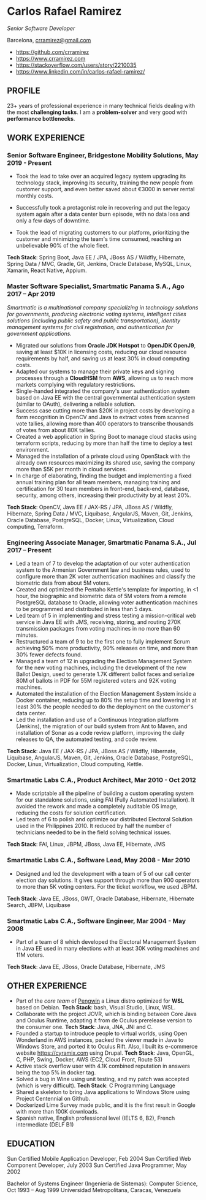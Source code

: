 # Carlos Rafael Ramirez
*Senior Software Developer*

Barcelona, crramirez@gmail.com

* https://github.com/crramirez
* https://www.crramirez.com
* https://stackoverflow.com/users/story/2210035
* https://www.linkedin.com/in/carlos-rafael-ramirez/

## PROFILE
23+ years of professional experience in many technical fields dealing with the most **challenging tasks**. I am a **problem-solver** and very good with **performance bottlenecks**.

## WORK EXPERIENCE

### Senior Software Engineer, Bridgestone Mobility Solutions, May 2019 - Present

* Took the lead to take over an acquired legacy system upgrading its technology stack, improving its security, training the new people from customer support, and even better saved about €3000 in server rental monthly costs.

* Successfully took a protagonist role in recovering and put the legacy system again after a data center burn episode, with no data loss and only a few days of downtime.

* Took the lead of migrating customers to our platform, prioritizing the customer and minimizing the team's time consumed, reaching an unbelievable 90% of the whole fleet. 

**Tech Stack**: Spring Boot, Java EE / JPA, JBoss AS / Wildfly, Hibernate, Spring Data / MVC, Gradle, Git, Jenkins, Oracle Database, MySQL, Linux, Xamarin, React Native, Appium.

### Master Software Specialist, Smartmatic Panama S.A., Ago 2017 – Apr 2019
*Smartmatic is a multinational company specializing in technology solutions for governments, producing electronic voting systems, intelligent cities solutions (including public safety and public transportation), identity management systems for civil registration, and authentication for government applications.*

* Migrated our solutions from **Oracle JDK Hotspot** to **OpenJDK OpenJ9**, saving at least $10K in licensing costs, reducing our cloud resource requirements by half, and saving us at least 30% in cloud computing costs.
* Adapted our systems to manage their private keys and signing processes through a **CloudHSM** from **AWS**, allowing us to reach more markets complying with regulatory restrictions.
* Single-handed integrated the company's user authentication system based on Java EE with the central governmental authentication system (similar to OAuth), delivering a reliable solution.
* Success case cutting more than $20K in project costs by developing a form recognition in OpenCV and Java to extract votes from scanned vote tallies, allowing more than 400 operators to transcribe thousands of votes from about 80K tallies.
* Created a web application in Spring Boot to manage cloud stacks using terraform scripts, reducing by more than half the time to deploy a test environment.
* Managed the installation of a private cloud using OpenStack with the already own resources maximizing its shared use, saving the company more than $5K per month in cloud services.
* In charge of elaborating, finding the budget and implementing a fixed annual training plan for all team members, managing training and certification for 30 team members in front-end, back-end, database, security, among others, increasing their productivity by at least 20%.

**Tech Stack**: OpenCV, Java EE / JAX-RS / JPA, JBoss AS / Wildfly, Hibernate, Spring Data / MVC, Liquibase, AngularJS, Maven, Git, Jenkins, Oracle Database, PostgreSQL, Docker, Linux, Virtualization, Cloud computing, Terraform.

### Engineering Associate Manager, Smartmatic Panama S.A., Jul 2017 – Present

* Led a team of 7 to develop the adaptation of our voter authentication system to the Armenian Government law and business rules, used to configure more than 2K voter authentication machines and classify the biometric data from about 5M voters.
* Created and optimized the Pentaho Kettle's template for importing, in <1 hour, the biographic and biometric data of 5M voters from a remote PostgreSQL database to Oracle, allowing voter authentication machines to be programmed and distributed in less than 5 days.
* Led team of 5 in implementing and stress testing a mission-critical web service in Java EE with JMS, receiving, storing, and routing 270K transmission packages from voting machines in no more than 60 minutes.
* Restructured a team of 9 to be the first one to fully implement Scrum achieving 50% more productivity, 90% releases on time, and more than 30% fewer defects found.
* Managed a team of 12 in upgrading the Election Management System for the new voting machines, including the development of the new Ballot Design, used to generate 1.7K different ballot faces and serialize 80M of ballots in PDF for 55M registered voters and 92K voting machines.
* Automated the installation of the Election Management System inside a Docker container, reducing up to 80% the setup time and lowering in at least 30% the people needed to do the deployment on the customer's data center.
* Led the installation and use of a Continuous Integration platform (Jenkins), the migration of our build system from Ant to Maven, and installation of Sonar as a code review platform, improving the daily releases to QA, the automated testing, and code review.

**Tech Stack**: Java EE / JAX-RS / JPA, JBoss AS / Wildfly, Hibernate, Liquibase, AngularJS, Maven, Git, Jenkins, Oracle Database, PostgreSQL, Docker, Linux, Virtualization, Cloud computing, Kettle.

### Smartmatic Labs C.A., Product Architect, Mar 2010 - Oct 2012

* Made scriptable all the pipeline of building a custom operating system for our standalone solutions, using FAI (Fully Automated Installation). It avoided the rework and made a completely auditable OS image, reducing the costs for solution certification.
* Led team of 6 to polish and optimize our distributed Electoral Solution used in the Philippines 2010. It reduced by half the number of technicians needed to be in the field solving technical issues.

**Tech Stack**: FAI, Linux, JBPM, JBoss, Java EE, Hibernate, JMS
### Smartmatic Labs C.A., Software Lead, May 2008 - Mar 2010

* Designed and led the development with a team of 5 of our call center election day solutions. It gives support through more than 900 operators to more than 5K voting centers. For the ticket workflow, we used JBPM.

**Tech Stack**: Java EE, JBoss, GWT, Oracle Database, Hibernate, Hibernate Search, JBPM, Liquibase
### Smartmatic Labs C.A., Software Engineer, Mar 2004 - May 2008

* Part of a team of 8 which developed the Electoral Management System in Java EE used in many elections with at least 30K voting machines and 11M voters.

**Tech Stack**: Java EE, JBoss, Oracle Database, Hibernate, JMS

## OTHER EXPERIENCE

* Part of the *core team* of [Pengwin](https://github.com/WhitewaterFoundry/Pengwin#core-team) a Linux distro optimized for **WSL** based on Debian. **Tech Stack**: bash, Visual Studio, Linux, WSL.
* Collaborate with the project JOVR, which is binding between Core Java and Oculus Runtime, adapting it from de Oculus prerelease version to the consumer one. **Tech Stack**: Java, JNA, JNI and C.
* Founded a startup to introduce people to virtual worlds, using Open Wonderland in AWS instances, packed the viewer made in Java to Windows Store, and ported it to Oculus Rift. Also, I built its e-commerce website https://cyramix.com using Drupal. **Tech Stack**: Java, OpenGL, C, PHP, Swing, Docker, AWS (EC2, Cloud Front, Route 53)
* Active stack overflow user with 4.1K combined reputation in answers being the top 5% in docker tag.
* Solved a bug in Wine using unit testing, and my patch was accepted (which is very difficult). **Tech Stack**: C Programming Language
* Shared a skeleton to bring Java applications to Windows Store using Project Centennial on Github.
* Dockerized Lime Survey made public, and it is the first result in Google with more than 100K downloads.
* Spanish native, English professional level (IELTS 6, B2), French intermediate (DELF B1)

## EDUCATION

Sun Certified Mobile Application Developer, Feb 2004
Sun Certified Web Component Developer, July 2003
Sun Certified Java Programmer, May 2002

Bachelor of Systems Engineer (Ingenieria de Sistemas): Computer Science, Oct 1993 – Aug 1999
Universidad Metropolitana, Caracas, Venezuela

